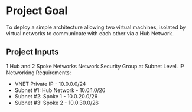 # Project Goal
To deploy a simple architecture allowing two virtual machines, isolated by virtual networks to communicate with each other via a Hub Network.

## Project Inputs
1 Hub and 2 Spoke Networks
Network Security Group at Subnet Level.
IP Networking Requirements:
- VNET Private IP - 10.0.0.0/24
- Subnet #1: Hub Network - 10.0.1.0/26
- Subnet #2: Spoke 1 - 10.0.20.0/26
- Subnet #3: Spoke 2 - 10.0.30.0/26